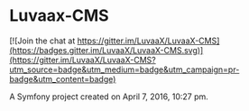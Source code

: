 Luvaax-CMS
======

[![Join the chat at https://gitter.im/LuvaaX/LuvaaX-CMS](https://badges.gitter.im/LuvaaX/LuvaaX-CMS.svg)](https://gitter.im/LuvaaX/LuvaaX-CMS?utm_source=badge&utm_medium=badge&utm_campaign=pr-badge&utm_content=badge)

A Symfony project created on April 7, 2016, 10:27 pm.
